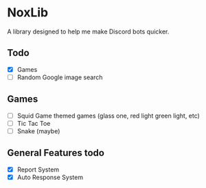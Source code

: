 # NoxLib
A library designed to help me make Discord bots quicker.

## Todo
- [x] Games
- [ ] Random Google image search

## Games
- [ ] Squid Game themed games (glass one, red light green light, etc)
- [ ] Tic Tac Toe
- [ ] Snake (maybe)

## General Features todo
- [x] Report System
- [x] Auto Response System
